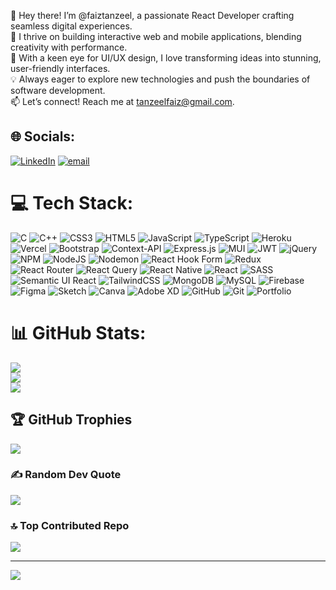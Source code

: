 👋 Hey there! I’m @faiztanzeel, a passionate React Developer crafting seamless digital experiences. <br/>
🚀 I thrive on building interactive web and mobile applications, blending creativity with performance. <br/>
🎨 With a keen eye for UI/UX design, I love transforming ideas into stunning, user-friendly interfaces.<br/>
💡 Always eager to explore new technologies and push the boundaries of software development.<br/>
📫 Let’s connect! Reach me at tanzeelfaiz@gmail.com.

## 🌐 Socials:
[![LinkedIn](https://img.shields.io/badge/LinkedIn-%230077B5.svg?logo=linkedin&logoColor=white)](https://linkedin.com/in/https://www.linkedin.com/in/faiztanzeelansari/) [![email](https://img.shields.io/badge/Email-D14836?logo=gmail&logoColor=white)](mailto:tanzeelfaiz@gmail.com) 

# 💻 Tech Stack:
![C](https://img.shields.io/badge/c-%2300599C.svg?style=for-the-badge&logo=c&logoColor=white) ![C++](https://img.shields.io/badge/c++-%2300599C.svg?style=for-the-badge&logo=c%2B%2B&logoColor=white) ![CSS3](https://img.shields.io/badge/css3-%231572B6.svg?style=for-the-badge&logo=css3&logoColor=white) ![HTML5](https://img.shields.io/badge/html5-%23E34F26.svg?style=for-the-badge&logo=html5&logoColor=white) ![JavaScript](https://img.shields.io/badge/javascript-%23323330.svg?style=for-the-badge&logo=javascript&logoColor=%23F7DF1E) ![TypeScript](https://img.shields.io/badge/typescript-%23007ACC.svg?style=for-the-badge&logo=typescript&logoColor=white) ![Heroku](https://img.shields.io/badge/heroku-%23430098.svg?style=for-the-badge&logo=heroku&logoColor=white) ![Vercel](https://img.shields.io/badge/vercel-%23000000.svg?style=for-the-badge&logo=vercel&logoColor=white) ![Bootstrap](https://img.shields.io/badge/bootstrap-%238511FA.svg?style=for-the-badge&logo=bootstrap&logoColor=white) ![Context-API](https://img.shields.io/badge/Context--Api-000000?style=for-the-badge&logo=react) ![Express.js](https://img.shields.io/badge/express.js-%23404d59.svg?style=for-the-badge&logo=express&logoColor=%2361DAFB) ![MUI](https://img.shields.io/badge/MUI-%230081CB.svg?style=for-the-badge&logo=mui&logoColor=white) ![JWT](https://img.shields.io/badge/JWT-black?style=for-the-badge&logo=JSON%20web%20tokens) ![jQuery](https://img.shields.io/badge/jquery-%230769AD.svg?style=for-the-badge&logo=jquery&logoColor=white) ![NPM](https://img.shields.io/badge/NPM-%23CB3837.svg?style=for-the-badge&logo=npm&logoColor=white) ![NodeJS](https://img.shields.io/badge/node.js-6DA55F?style=for-the-badge&logo=node.js&logoColor=white) ![Nodemon](https://img.shields.io/badge/NODEMON-%23323330.svg?style=for-the-badge&logo=nodemon&logoColor=%BBDEAD) ![React Hook Form](https://img.shields.io/badge/React%20Hook%20Form-%23EC5990.svg?style=for-the-badge&logo=reacthookform&logoColor=white) ![Redux](https://img.shields.io/badge/redux-%23593d88.svg?style=for-the-badge&logo=redux&logoColor=white) ![React Router](https://img.shields.io/badge/React_Router-CA4245?style=for-the-badge&logo=react-router&logoColor=white) ![React Query](https://img.shields.io/badge/-React%20Query-FF4154?style=for-the-badge&logo=react%20query&logoColor=white) ![React Native](https://img.shields.io/badge/react_native-%2320232a.svg?style=for-the-badge&logo=react&logoColor=%2361DAFB) ![React](https://img.shields.io/badge/react-%2320232a.svg?style=for-the-badge&logo=react&logoColor=%2361DAFB) ![SASS](https://img.shields.io/badge/SASS-hotpink.svg?style=for-the-badge&logo=SASS&logoColor=white) ![Semantic UI React](https://img.shields.io/badge/Semantic%20UI%20React-%2335BDB2.svg?style=for-the-badge&logo=SemanticUIReact&logoColor=white) ![TailwindCSS](https://img.shields.io/badge/tailwindcss-%2338B2AC.svg?style=for-the-badge&logo=tailwind-css&logoColor=white) ![MongoDB](https://img.shields.io/badge/MongoDB-%234ea94b.svg?style=for-the-badge&logo=mongodb&logoColor=white) ![MySQL](https://img.shields.io/badge/mysql-4479A1.svg?style=for-the-badge&logo=mysql&logoColor=white) ![Firebase](https://img.shields.io/badge/firebase-a08021?style=for-the-badge&logo=firebase&logoColor=ffcd34) ![Figma](https://img.shields.io/badge/figma-%23F24E1E.svg?style=for-the-badge&logo=figma&logoColor=white) ![Sketch](https://img.shields.io/badge/Sketch-FFB387?style=for-the-badge&logo=sketch&logoColor=black) ![Canva](https://img.shields.io/badge/Canva-%2300C4CC.svg?style=for-the-badge&logo=Canva&logoColor=white) ![Adobe XD](https://img.shields.io/badge/Adobe%20XD-470137?style=for-the-badge&logo=Adobe%20XD&logoColor=#FF61F6) ![GitHub](https://img.shields.io/badge/github-%23121011.svg?style=for-the-badge&logo=github&logoColor=white) ![Git](https://img.shields.io/badge/git-%23F05033.svg?style=for-the-badge&logo=git&logoColor=white) ![Portfolio](https://img.shields.io/badge/Portfolio-%23000000.svg?style=for-the-badge&logo=firefox&logoColor=#FF7139)
# 📊 GitHub Stats:
![](https://github-readme-stats.vercel.app/api?username=faiztanzeel&theme=slateorange&hide_border=false&include_all_commits=false&count_private=false)<br/>
![](https://nirzak-streak-stats.vercel.app/?user=faiztanzeel&theme=slateorange&hide_border=false)<br/>
![](https://github-readme-stats.vercel.app/api/top-langs/?username=faiztanzeel&theme=slateorange&hide_border=false&include_all_commits=false&count_private=false&layout=compact)

## 🏆 GitHub Trophies
![](https://github-profile-trophy.vercel.app/?username=faiztanzeel&theme=radical&no-frame=false&no-bg=true&margin-w=4)

### ✍️ Random Dev Quote
![](https://quotes-github-readme.vercel.app/api?type=horizontal&theme=merko)

### 🔝 Top Contributed Repo
![](https://github-contributor-stats.vercel.app/api?username=faiztanzeel&limit=5&theme=dark&combine_all_yearly_contributions=true)

---
[![](https://visitcount.itsvg.in/api?id=faiztanzeel&icon=0&color=0)](https://visitcount.itsvg.in)

<!-- Proudly created with GPRM ( https://gprm.itsvg.in ) -->
